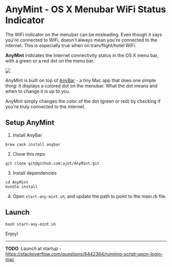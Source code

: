 

# AnyMint - OS X Menubar WiFi Status Indicator
The WiFi indicator on the menubar can be misleading. Even though it says you're connected to WiFi, doesn't always mean you're connected to the internet. This is especially true when on train/flight/hotel WiFi.

**AnyMint** indicates the Internet connectivity status in the OS X menu bar, with a green or a red dot on the menu bar.

![](https://github.com/ajot/menubar-wifi-status/blob/master/assets/demo.gif)

AnyMint is built on top of [AnyBar](https://github.com/tonsky/AnyBar) - a tiny Mac app that does one simple thing: it displays a colored dot on the menubar. What the dot means and when to change it is up to you.

AnyMint simply changes the color of the dot (green or red) by checking if you're truly connected to the internet.

## Setup AnyMint

1. Install AnyBar
```
brew cask install anybar
```

2. Clone this repo
```
git clone git@github.com:ajot/AnyMint.git
```

3. Install dependencies
```
cd AnyMint
bundle install
```

4. Open `start-any-mint.sh`, and update the path to point to the main.rb file.

## Launch
    bash start-any-mint.sh

Enjoy!

---

**TODO**: Launch at startup - https://stackoverflow.com/questions/6442364/running-script-upon-login-mac
